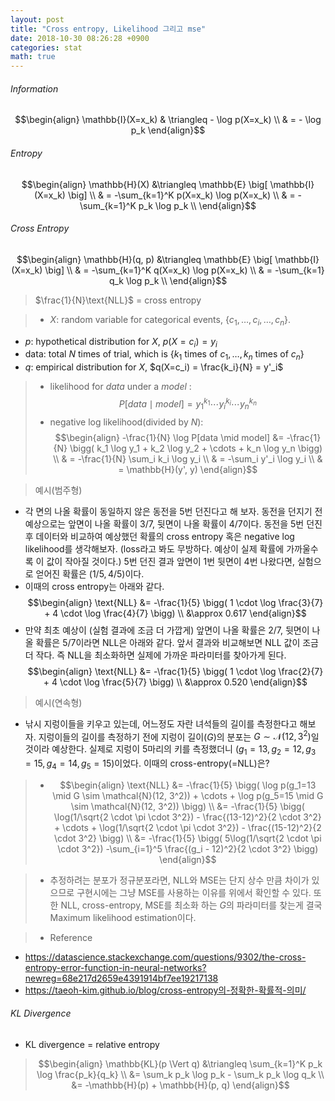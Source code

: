 ```yaml
---
layout: post
title: "Cross entropy, Likelihood 그리고 mse"
date: 2018-10-30 08:26:28 +0900
categories: stat
math: true
---
```


###### Information

$$\begin{align}
\mathbb{I}(X=x_k) & \triangleq - \log p(X=x_k) \\
& = - \log p_k
\end{align}$$

###### Entropy

$$\begin{align}
\mathbb{H}(X) &\triangleq \mathbb{E} \big[ \mathbb{I}(X=x_k) \big] \\
& = -\sum_{k=1}^K p(X=x_k) \log p(X=x_k) \\
& = -\sum_{k=1}^K p_k \log p_k \\
\end{align}$$

###### Cross Entropy

$$\begin{align}
\mathbb{H}(q, p) &\triangleq \mathbb{E} \big[ \mathbb{I}(X=x_k) \big] \\
& = -\sum_{k=1}^K q(X=x_k) \log p(X=x_k) \\
& = -\sum_{k=1} q_k \log p_k \\
\end{align}$$

> $\frac{1}{N}\text{NLL}$ = cross entropy

>  - $X$: random variable for categorical events, $\{ c_1, \dots, c_i, \dots, c_n \}$.
 - $p$: hypothetical distribution for $X$, $p(X=c_i) = y_i$
 - $\text{data}$: total $N$ times of trial, which is $\{ k_1 \text{ times of } c_1,  \dots, k_n \text{ times of } c_n\}$
 - $q$: empirical distribution for $X$, $q(X=c_i) = \frac{k_i}{N} = y'_i$

> - likelihood for $data$ under a $model$ : 
$$P[data \mid model] = y_1^{k_1} \cdots y_i^{k_i} \cdots y_n^{k_n}$$     
> - negative log likelihood(divided by $N$): 
$$\begin{align}
-\frac{1}{N} \log P[data \mid model] &= -\frac{1}{N} \bigg( k_1 \log y_1 + k_2 \log y_2 + \cdots + k_n \log y_n \bigg) \\
& = -\frac{1}{N} \sum_i k_i \log y_i \\
& = -\sum_i y'_i \log y_i \\
& = \mathbb{H}(y', y)
\end{align}$$

> 예시(범주형)
- 각 면의 나올 확률이 동일하지 않은 동전을 5번 던진다고 해 보자. 동전을 던지기 전 예상으로는 앞면이 나올 확률이 $3/7$, 뒷면이 나올 확률이 $4/7$이다. 동전을 5번 던진 후 데이터와 비교하여 예상했던 확률의 cross entropy 혹은 negative log likelihood를 생각해보자. (loss라고 봐도 무방하다. 예상이 실제 확률에 가까울수록 이 값이 작아질 것이다.) 5번 던진 결과 앞면이 1번 뒷면이 4번 나왔다면, 실험으로 얻어진 확률은 $(1/5, 4/5)$이다.
- 이때의 cross entropy는 아래와 같다.
$$\begin{align}
\text{NLL} &= -\frac{1}{5} \bigg( 1 \cdot \log \frac{3}{7} + 4 \cdot \log \frac{4}{7} \bigg) \\
&\approx 0.617
\end{align}$$
- 만약 최초 예상이 (실험 결과에 조금 더 가깝게) 앞면이 나올 확률은 $2/7$, 뒷면이 나올 확률은 $5/7$이라면 $\text{NLL}$은 아래와 같다. 앞서 결과와 비교해보면 $\text{NLL}$ 값이 조금 더 작다. 즉 $\text{NLL}$을 최소화하면 실제에 가까운 파라미터를 찾아가게 된다.
$$\begin{align}
\text{NLL} &= -\frac{1}{5} \bigg( 1 \cdot \log \frac{2}{7} + 4 \cdot \log \frac{5}{7} \bigg) \\
&\approx 0.520
\end{align}$$

> 예시(연속형)
- 낚시 지렁이들을 키우고 있는데, 어느정도 자란 녀석들의 길이를 측정한다고 해보자. 지렁이들의 길이를 측정하기 전에 지렁이 길이($G$)의 분포는 $G \sim \mathcal{N}(12, 3^2)$일것이라 예상한다. 실제로 지렁이 5마리의 키를 측정했더니 $(g_1=13, g_2=12, g_3=15, g_4=14, g_5=15)$이었다. 이때의 cross-entropy(=NLL)은?

>-  $$\begin{align} 
\text{NLL} &= -\frac{1}{5} \bigg( \log p(g_1=13 \mid G \sim \mathcal{N}(12, 3^2)) + \cdots + \log p(g_5=15 \mid G \sim \mathcal{N}(12, 3^2)) \bigg) \\
&= -\frac{1}{5} \bigg( \log(1/\sqrt{2 \cdot \pi \cdot 3^2}) - \frac{(13-12)^2}{2 \cdot 3^2} + \cdots + \log(1/\sqrt{2 \cdot \pi \cdot 3^2}) - \frac{(15-12)^2}{2 \cdot 3^2} \bigg) \\
&= -\frac{1}{5} \bigg(  5\log(1/\sqrt{2 \cdot \pi \cdot 3^2}) -\sum_{i=1}^5 \frac{(g_i - 12)^2}{2 \cdot 3^2}  \bigg)
\end{align}$$

> - 추정하려는 분포가 정규분포라면, NLL와 MSE는 단지 상수 만큼 차이가 있으므로 구현시에는 그냥 MSE를 사용하는 이유를 위에서 확인할 수 있다. 또한 NLL, cross-entropy, MSE를 최소화 하는 $G$의 파라미터를 찾는게 결국 Maximum likelihood estimation이다.

> - Reference
 - https://datascience.stackexchange.com/questions/9302/the-cross-entropy-error-function-in-neural-networks?newreg=68e217d2659e4391914bf7ee19217138
 - https://taeoh-kim.github.io/blog/cross-entropy의-정확한-확률적-의미/

###### KL Divergence

- KL divergence = relative entropy

> $$\begin{align}
\mathbb{KL}(p \Vert q) &\triangleq \sum_{k=1}^K p_k \log \frac{p_k}{q_k} \\
&= \sum_k p_k \log p_k - \sum_k p_k \log q_k \\
&= -\mathbb{H}(p) + \mathbb{H}(p, q)
\end{align}$$
